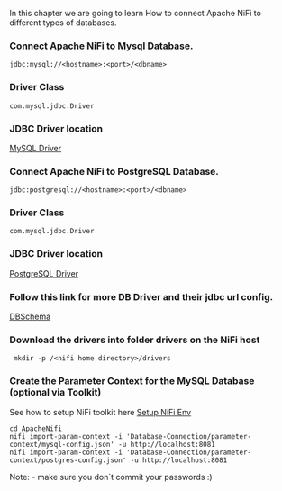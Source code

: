 In this chapter we are going to learn How to connect Apache NiFi to different types of databases.



### Connect Apache NiFi to Mysql Database.

```jdbc:mysql://<hostname>:<port>/<dbname>```
### Driver Class
```com.mysql.jdbc.Driver```

### JDBC Driver location 
[MySQL Driver](https://dbschema.com/jdbc-drivers/MySqlJdbcDriver.zip)



### Connect Apache NiFi to PostgreSQL Database.
```jdbc:postgresql://<hostname>:<port>/<dbname>```
### Driver Class
```com.mysql.jdbc.Driver```
### JDBC Driver location 
[PostgreSQL Driver](https://jdbc.postgresql.org/download/postgresql-42.4.0.jar)


### Follow this link for more DB Driver and their jdbc url config.
[DBSchema](https://dbschema.com/databases.html)


### Download the drivers into folder drivers on the NiFi host
``` mkdir -p /<nifi home directory>/drivers```


### Create the Parameter Context for the MySQL Database (optional via Toolkit)
See how to setup NiFi toolkit here [Setup NiFi Env](https://youtu.be/A3fVJehWGzk?list=PLkp40uss1kSI66DA_aDCfx02gXipoRQHc])
```
cd ApacheNifi
nifi import-param-context -i 'Database-Connection/parameter-context/mysql-config.json' -u http://localhost:8081
nifi import-param-context -i 'Database-Connection/parameter-context/postgres-config.json' -u http://localhost:8081
```

Note: - make sure you don`t commit your passwords :) 


